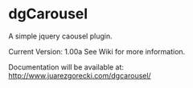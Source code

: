 dgCarousel
==========

A simple jquery caousel plugin. 

Current Version: 1.00a
See Wiki for more information.

Documentation will be available at: http://www.juarezgorecki.com/dgcarousel/